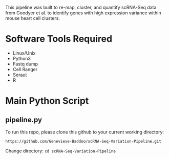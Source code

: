 This pipeline was built to re-map, cluster, and quantify scRNA-Seq data from Goodyer et al. to identify genes with high expression variance within mouse heart cell clusters.


Software Tools Required
=========

* Linux/Unix
* Python3
* Fastq dump
* Cell Ranger
* Seraut
* R

Main Python Script
==================

pipeline.py
----------------

To run this repo, please clone this github to your current working directory:

`https://github.com/Genevieve-Baddoo/scRNA-Seq-Variation-Pipeline.git`

Change directory:
`cd scRNA-Seq-Variation-Pipeline`




